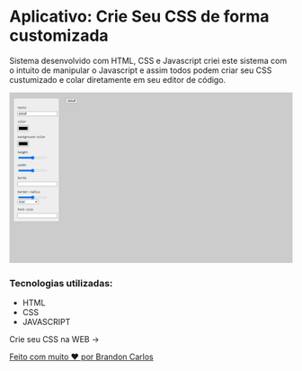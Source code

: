 # Aplicativo: Crie Seu CSS de forma customizada
<p> Sistema desenvolvido com HTML, CSS e Javascript criei este sistema com o intuito de manipular o Javascript e assim todos podem criar seu CSS custumizado e colar diretamente em seu editor de código.</p>
<img src="./crieSeuCSS.gif">

### Tecnologias utilizadas:
- HTML
- CSS
- JAVASCRIPT

Crie seu CSS na WEB -> <a href="https://editar-css.netlify.app/">

Feito com muito ❤️ por Brandon Carlos
